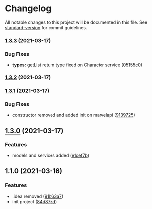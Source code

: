 # Changelog

All notable changes to this project will be documented in this file. See [standard-version](https://github.com/conventional-changelog/standard-version) for commit guidelines.

### [1.3.3](https://github.com/andradeB/marvel-client/compare/v1.3.2...v1.3.3) (2021-03-17)


### Bug Fixes

* **types:** getList return type fixed on Character service ([05155c0](https://github.com/andradeB/marvel-client/commit/05155c0df83fb3aa33bfd88fe2864fc51afde7d1))

### [1.3.2](https://github.com/andradeB/marvel-client/compare/v1.3.1...v1.3.2) (2021-03-17)

### [1.3.1](https://github.com/andradeB/marvel-client/compare/v1.3.0...v1.3.1) (2021-03-17)


### Bug Fixes

* constructor removed and added init on marvelapi ([9139725](https://github.com/andradeB/marvel-client/commit/9139725e8d2d977350598bf359267e40ba3128ba))

## [1.3.0](https://github.com/andradeB/marvel-client/compare/v1.1.0...v1.3.0) (2021-03-17)


### Features

* models and services added ([e1cef7b](https://github.com/andradeB/marvel-client/commit/e1cef7b8cf911d14e3dd012fde21334874a4cba1))

## 1.1.0 (2021-03-16)


### Features

* .idea removed ([91b63a7](https://github.com/andradeB/marvel-client/commit/91b63a7e94ea680d05f2d16aaaf749acfd485045))
* init project ([84d875d](https://github.com/andradeB/marvel-client/commit/84d875d272ac0f30a9744f71f3e337f4d1c5f223))
